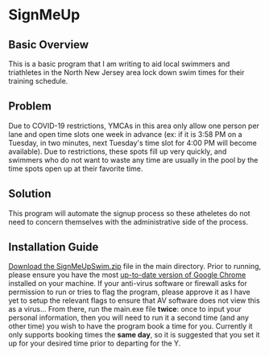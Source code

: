 # SignMeUp

## Basic Overview

This is a basic program that I am writing to aid local swimmers and triathletes
in the North New Jersey area lock down swim times for their training schedule.

## Problem

Due to COVID-19 restrictions, YMCAs in this area only allow one person per lane
and open time slots one week in advance (ex: if it is 3:58 PM on a Tuesday, in
two minutes, next Tuesday's time slot for 4:00 PM will become available). Due
to restrictions, these spots fill up very quickly, and swimmers who do not want
to waste any time are usually in the pool by the time spots open up at their
favorite time.

## Solution

This program will automate the signup process so these atheletes do not need to
concern themselves with the administrative side of the process.

## Installation Guide
[Download the SignMeUpSwim.zip](https://github.com/AidanDuffy/SignMeUp/blob/master/SignMeUpSwim.zip) file in the main directory. Prior to running, please ensure you have the most [up-to-date version of Google Chrome](https://www.google.com/chrome/) installed on your machine. If your anti-virus software or firewall asks for permission to run or tries to flag the program, please approve it as I have yet to setup the relevant flags to ensure that AV software does not view this as a virus... From there, run the main.exe file **twice**: once to input your personal information, then you will need to run it a second time (and any other time) you wish to have the program book a time for you. Currently it only supports booking times the **same day**, so it is suggested that you set it up for your desired time prior to departing for the Y.

